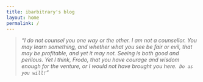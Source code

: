```yaml
---
title: ibarbitrary's blog
layout: home
permalink: /
---
```


> _“I do not counsel you one way or the other. I am not a counsellor. You may learn something, and whether what you see be fair or evil, that may be profitable, and yet it may not. Seeing is both good and perilous. Yet I think, Frodo, that you have courage and wisdom enough for the venture, or I would not have brought you here.` Do as you will!`”_